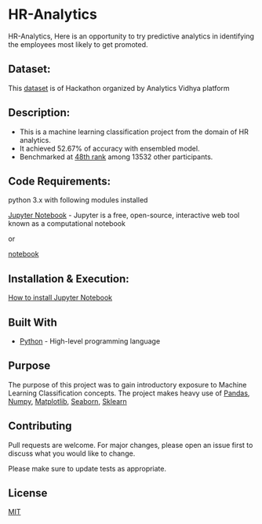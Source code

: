 # HR-Analytics

HR-Analytics, Here is an opportunity to try predictive analytics in identifying the employees most likely to get promoted.

## Dataset:

This [dataset](https://datahack.analyticsvidhya.com/contest/wns-analytics-hackathon-2018-1/) is of Hackathon organized by Analytics Vidhya platform

## Description:

- This is a machine learning classification project from the domain of HR analytics.
- It achieved 52.67% of accuracy with ensembled model.
- Benchmarked at [48th rank]() among 13532 other participants.

## Code Requirements:

python 3.x with following modules installed

[Jupyter Notebook](https://jupyter.org/) - Jupyter is a free, open-source, interactive web tool known as a computational notebook

or

[notebook](https://pypi.org/project/notebook/)


## Installation & Execution:

[How to install Jupyter Notebook](https://www.geeksforgeeks.org/how-to-install-jupyter-notebook-in-windows/)

## Built With
* [Python](https://www.python.org/) - High-level programming language

## Purpose
The purpose of this project was to gain introductory exposure to Machine Learning Classification concepts. The project makes heavy use of [Pandas](https://pandas.pydata.org/), [Numpy](https://numpy.org/), [Matplotlib](https://matplotlib.org/), [Seaborn](https://seaborn.pydata.org/), [Sklearn](https://scikit-learn.org/stable/)

## Contributing
Pull requests are welcome. For major changes, please open an issue first to discuss what you would like to change.

Please make sure to update tests as appropriate.

## License

[MIT](https://github.com/Rahul-404/HR-Analytics/blob/main/LICENSE)
